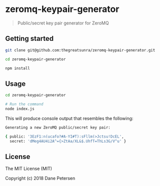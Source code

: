 # zeromq-keypair-generator

> Public/secret key pair generator for ZeroMQ

## Getting started

```bash
git clone git@github.com:thegreatsunra/zeromq-keypair-generator.git

cd zeromq-keypair-generator

npm install
```

## Usage

```bash
cd zeromq-keypair-generator

# Run the command
node index.js
```

This will produce console output that resembles the following:

```bash
Generating a new ZeroMQ public/secret key pair:

{ public: '3EzF1:n(ucafo?#A-YI#T):sFllm(>Jctsu!DcEL',
  secret: 'dMeg4AU4i2A^={>ZtAa/XL&$.UhfT=ThLs3G/V^u' }
```

## License

The MIT License (MIT)

Copyright (c) 2018 Dane Petersen
